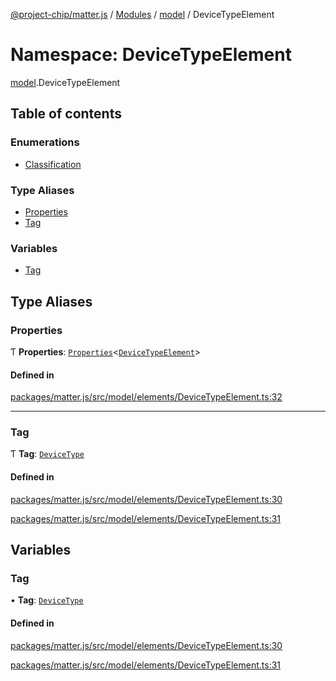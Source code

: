 [@project-chip/matter.js](../README.md) / [Modules](../modules.md) / [model](model.md) / DeviceTypeElement

# Namespace: DeviceTypeElement

[model](model.md).DeviceTypeElement

## Table of contents

### Enumerations

- [Classification](../enums/model.DeviceTypeElement.Classification.md)

### Type Aliases

- [Properties](model.DeviceTypeElement.md#properties)
- [Tag](model.DeviceTypeElement.md#tag)

### Variables

- [Tag](model.DeviceTypeElement.md#tag-1)

## Type Aliases

### Properties

Ƭ **Properties**: [`Properties`](model.BaseElement.md#properties)<[`DeviceTypeElement`](model.md#devicetypeelement)\>

#### Defined in

[packages/matter.js/src/model/elements/DeviceTypeElement.ts:32](https://github.com/project-chip/matter.js/blob/ac2c2688/packages/matter.js/src/model/elements/DeviceTypeElement.ts#L32)

___

### Tag

Ƭ **Tag**: [`DeviceType`](../enums/model.ElementTag.md#devicetype)

#### Defined in

[packages/matter.js/src/model/elements/DeviceTypeElement.ts:30](https://github.com/project-chip/matter.js/blob/ac2c2688/packages/matter.js/src/model/elements/DeviceTypeElement.ts#L30)

[packages/matter.js/src/model/elements/DeviceTypeElement.ts:31](https://github.com/project-chip/matter.js/blob/ac2c2688/packages/matter.js/src/model/elements/DeviceTypeElement.ts#L31)

## Variables

### Tag

• **Tag**: [`DeviceType`](../enums/model.ElementTag.md#devicetype)

#### Defined in

[packages/matter.js/src/model/elements/DeviceTypeElement.ts:30](https://github.com/project-chip/matter.js/blob/ac2c2688/packages/matter.js/src/model/elements/DeviceTypeElement.ts#L30)

[packages/matter.js/src/model/elements/DeviceTypeElement.ts:31](https://github.com/project-chip/matter.js/blob/ac2c2688/packages/matter.js/src/model/elements/DeviceTypeElement.ts#L31)
